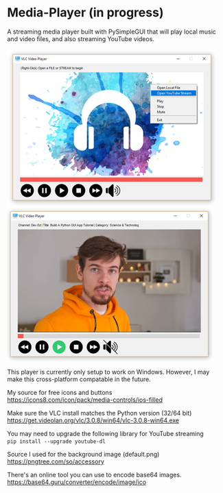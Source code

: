 # Media-Player (in progress)
A streaming media player built with PySimpleGUI that will play local music and video files, and also streaming YouTube videos.

![](images/examples/example8.PNG)  
![](images/examples/example9.PNG) 


This player is currently only setup to work on Windows. However, I may make this cross-platform 
compatable in the future.

My source for free icons and buttons   
https://icons8.com/icon/pack/media-controls/ios-filled

Make sure the VLC install matches the Python version (32/64 bit)  
https://get.videolan.org/vlc/3.0.8/win64/vlc-3.0.8-win64.exe

You may need to upgrade the following library for YouTube streaming  
`pip install --upgrade youtube-dl`

Source I used for the background image (default.png)  
https://pngtree.com/so/accessory

There's an online tool you can use to encode base64 images.  
https://base64.guru/converter/encode/image/ico
